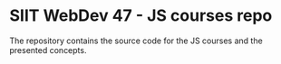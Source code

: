 # SIIT WebDev 47 - JS courses repo

The repository contains the source code for the JS courses and the presented concepts.